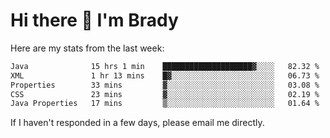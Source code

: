 # Hi there 👋 I'm Brady

Here are my stats from the last week:
<!--START_SECTION:waka-->

```txt
Java              15 hrs 1 min    ████████████████████▓░░░░   82.32 %
XML               1 hr 13 mins    █▓░░░░░░░░░░░░░░░░░░░░░░░   06.73 %
Properties        33 mins         ▓░░░░░░░░░░░░░░░░░░░░░░░░   03.08 %
CSS               23 mins         ▓░░░░░░░░░░░░░░░░░░░░░░░░   02.19 %
Java Properties   17 mins         ▒░░░░░░░░░░░░░░░░░░░░░░░░   01.64 %
```

<!--END_SECTION:waka-->

If I haven't responded in a few days, please email me directly. 
